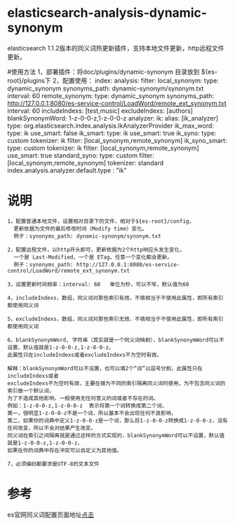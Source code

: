 # elasticsearch-analysis-dynamic-synonym
elasticsearch 1.1.2版本的同义词热更新插件，支持本地文件更新，http远程文件更新。


#使用方法
    1，部署插件：将doc/plugins/dynamic-synonym 目录放到 ${es-root}/plugins下
    2，配置使用：
    index:
      analysis:
        filter:
          local_synonym:
              type: dynamic_synonym
              synonyms_path: dynamic-synonym/synonym.txt
              interval: 60
          remote_synonym:
              type: dynamic_synonym
              synonyms_path: http://127.0.0.1:8080/es-service-control/LoadWord/remote_ext_synonym.txt
              interval: 60
              includeIndexs: [test,music]
              excludeIndexs: [authors]
              blankSynonymWord: 1-z-0-0-z,1-z-0-0-z
        analyzer:
          ik:
              alias: [ik_analyzer]
              type: org.elasticsearch.index.analysis.IkAnalyzerProvider
          ik_max_word:
              type: ik
              use_smart: false
          ik_smart:
              type: ik
              use_smart: true
          ik_syno:
              type: custom
              tokenizer: ik
              filter: [local_synonym,remote_synonym]
          ik_syno_smart:
              type: custom
              tokenizer: ik
              filter: [local_synonym,remote_synonym]
              use_smart: true
          standard_syno:
              type: custom
              filter: [local_synonym,remote_synonym]
              tokenizer: standard
    index.analysis.analyzer.default.type : "ik"


# 说明
    1，配置普通本地文件，设置相对目录下的文件，相对于${es-root}/config，
      更新依据为文件的最后修改时间（Modify time）变化。
      例子：synonyms_path: dynamic-synonym/synonym.txt  
    
    2，配置远程文件，以http开头即可，更新依据为2个http响应头发生变化，
      一个是 Last-Modified，一个是 ETag，任意一个变化都会更新。
      例子：synonyms_path: http://127.0.0.1:8080/es-service-control/LoadWord/remote_ext_synonym.txt
    
    3，设置更新时间频率：interval: 60   单位为秒，可以不写，默认值为60
    
    4，includeIndexs，数组，同义词对那些索引有效，不填相当于不使用此属性，即所有索引都使用同义词
    
    5，excludeIndexs，数组，同义词对那些索引无效，不填相当于不使用此属性，即所有索引都使用同义词
    
    6，blankSynonymWord, 字符串（其实就是一个同义词映射），blankSynonymWord可以不设置，默认值就是1-z-0-0-z,1-z-0-0-z。
    此属性只在includeIndexs或者excludeIndexs不为空时有效。
    
    解释：blankSynonymWord可以不设置，也可以填2个“词”以逗号分割，此属性只在includeIndexs或者
    excludeIndexs不为空时有效，主要在做为不同的索引隔离同义词时使用，为不包含同义词的索引做一个默认词，
    为了不造成其他影响，一般使用无任何意义的词或者不存在的词。
    例如：1-z-0-0-z,1-z-0-0-z  表示将第一个词转换成第二个词，
    第一，很明显1-z-0-0-z不是一个词，所以基本不会出现任何不良影响，
    第二，如果你的词典中定义1-z-0-0-z是一个词，那么将1-z-0-0-z转换成1-z-0-0-z，没有任何改变，所以不会对结果产生改变。
    同义词在索引之间隔离就是通过这样的方式实现的，blankSynonymWord可以不设置，默认值就是1-z-0-0-z,1-z-0-0-z，
    如果在你的词典中存在冲突可以自定义为其他值。
    
    7，必须编码都要求是UTF-8的文本文件

# 参考
 es官网同义词配置页面地址<a href='https://www.elastic.co/guide/en/elasticsearch/reference/1.3/analysis-synonym-tokenfilter.html'>点击</a>
